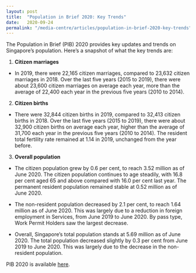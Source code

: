 ```yaml
---
layout: post
title:  "Population in Brief 2020: Key Trends"
date:   2020-09-24
permalink: "/media-centre/articles/population-in-brief-2020-key-trends"
---
```


The Population in Brief (PIB) 2020 provides key updates and trends on Singapore’s population. Here’s a snapshot of what the key trends are:  

1. **Citizen marriages**

 * In 2019, there were 22,165 citizen marriages, compared to 23,632 citizen marriages in 2018. Over the last five years (2015 to 2019), there were about 23,600 citizen marriages on average each year, more than the average of 22,400 each year in the previous five years (2010 to 2014).

2. **Citizen births**

 * There were 32,844 citizen births in 2019, compared to 32,413 citizen births in 2018. Over the last five years (2015 to 2019), there were about 32,900 citizen births on average each year, higher than the average of 31,700 each year in the previous five years (2010 to 2014). The resident total fertility rate remained at 1.14 in 2019, unchanged from the year before.

3. **Overall population**

 * The citizen population grew by 0.6 per cent, to reach 3.52 million as of June 2020. The citizen population continues to age steadily, with 16.8 per cent aged 65 and above compared with 16.0 per cent last year. The permanent resident population remained stable at 0.52 million as of June 2020.

 * The non-resident population decreased by 2.1 per cent, to reach 1.64 million as of June 2020. This was largely due to a reduction in foreign employment in Services, from June 2019 to June 2020. By pass type, Work Permit Holders saw the largest decrease. 

 * Overall, Singapore’s total population stands at 5.69 million as of June 2020. The total population decreased slightly by 0.3 per cent from June 2019 to June 2020. This was largely due to the decrease in the non-resident population.

PIB 2020 is available [here](/media-centre/publications/population-in-brief). 
